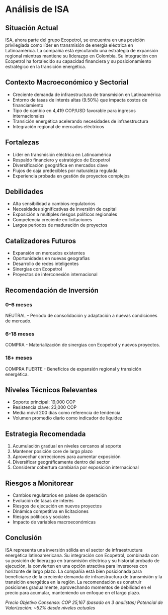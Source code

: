 # Análisis de ISA

## Situación Actual

ISA, ahora parte del grupo Ecopetrol, se encuentra en una posición privilegiada como líder en transmisión de energía eléctrica en Latinoamérica. La compañía está ejecutando una estrategia de expansión regional mientras mantiene su liderazgo en Colombia. Su integración con Ecopetrol ha fortalecido su capacidad financiera y su posicionamiento estratégico en la transición energética.

## Contexto Macroeconómico y Sectorial

- Creciente demanda de infraestructura de transmisión en Latinoamérica
- Entorno de tasas de interés altas (9.50%) que impacta costos de financiamiento
- Tipo de cambio en 4,419 COP/USD favorable para ingresos internacionales
- Transición energética acelerando necesidades de infraestructura
- Integración regional de mercados eléctricos

## Fortalezas

- Líder en transmisión eléctrica en Latinoamérica
- Respaldo financiero y estratégico de Ecopetrol
- Diversificación geográfica en mercados clave
- Flujos de caja predecibles por naturaleza regulada
- Experiencia probada en gestión de proyectos complejos

## Debilidades

- Alta sensibilidad a cambios regulatorios
- Necesidades significativas de inversión de capital
- Exposición a múltiples riesgos políticos regionales
- Competencia creciente en licitaciones
- Largos períodos de maduración de proyectos

## Catalizadores Futuros

- Expansión en mercados existentes
- Oportunidades en nuevas geografías
- Desarrollo de redes inteligentes
- Sinergias con Ecopetrol
- Proyectos de interconexión internacional

## Recomendación de Inversión

### 0-6 meses

NEUTRAL - Período de consolidación y adaptación a nuevas condiciones de mercado.

### 6-18 meses

COMPRA - Materialización de sinergias con Ecopetrol y nuevos proyectos.

### 18+ meses

COMPRA FUERTE - Beneficios de expansión regional y transición energética.

## Niveles Técnicos Relevantes

- Soporte principal: 19,000 COP
- Resistencia clave: 23,000 COP
- Media móvil 200 días como referencia de tendencia
- Volumen promedio diario como indicador de liquidez

## Estrategia Recomendada

1. Acumulación gradual en niveles cercanos al soporte
2. Mantener posición core de largo plazo
3. Aprovechar correcciones para aumentar exposición
4. Diversificar geográficamente dentro del sector
5. Considerar cobertura cambiaria por exposición internacional

## Riesgos a Monitorear

- Cambios regulatorios en países de operación
- Evolución de tasas de interés
- Riesgos de ejecución en nuevos proyectos
- Dinámica competitiva en licitaciones
- Riesgos políticos y sociales
- Impacto de variables macroeconómicas

## Conclusión

ISA representa una inversión sólida en el sector de infraestructura energética latinoamericana. Su integración con Ecopetrol, combinada con su posición de liderazgo en transmisión eléctrica y su historial probado de ejecución, la convierten en una opción atractiva para inversores con horizonte de largo plazo. La compañía está bien posicionada para beneficiarse de la creciente demanda de infraestructura de transmisión y la transición energética en la región. La recomendación es construir posiciones gradualmente, aprovechando momentos de debilidad en el precio para acumular, manteniendo un enfoque en el largo plazo.

_Precio Objetivo Consenso: COP 25,167 (basado en 3 analistas)_
_Potencial de Valorización: ~52% desde niveles actuales_
